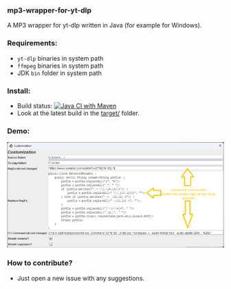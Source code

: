 ### mp3-wrapper-for-yt-dlp

A MP3 wrapper for yt-dlp written in Java (for example for Windows).

### Requirements:

- `yt-dlp` binaries in system path
- `ffmpeg` binaries in system path
- JDK `bin` folder in system path

### Install:

- Build status: [![Java CI with Maven](https://github.com/tgrothe/mp3-wrapper-for-yt-dlp/actions/workflows/maven.yml/badge.svg)](https://github.com/tgrothe/mp3-wrapper-for-yt-dlp/actions/workflows/maven.yml)
- Look at the latest build in the [target/](target) folder.

### Demo:

![Screenshot](Screenshot%202023-02-27%20184945.png)

### How to contribute?

- Just open a new issue with any suggestions.

